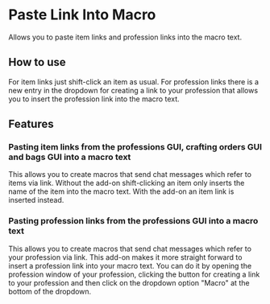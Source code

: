 # Paste Link Into Macro

Allows you to paste item links and profession links into the macro text.

## How to use

For item links just shift-click an item as usual.
For profession links there is a new entry in the dropdown for creating a link to your profession that allows you to insert the profession link into the macro text.

## Features

### Pasting item links from the professions GUI, crafting orders GUI and bags GUI into a macro text

This allows you to create macros that send chat messages which refer to items via link.
Without the add-on shift-clicking an item only inserts the name of the item into the macro text.
With the add-on an item link is inserted instead.

### Pasting profession links from the professions GUI into a macro text

This allows you to create macros that send chat messages which refer to your profession via link.
This add-on makes it more straight forward to insert a profession link into your macro text.
You can do it by opening the profession window of your profession, clicking the button for creating a link to your profession and then click on the dropdown option "Macro" at the bottom of the dropdown.
